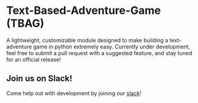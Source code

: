 # Text-Based-Adventure-Game (TBAG)

A lightweight, customizable module designed to make building a text-adventure
game in python extremely easy. Currently under development, feel free to submit
a pull request with a suggested feature, and stay tuned for an official 
release!

## Join us on Slack!

Come help out with development by joining our [slack](https://tbagdev-invite.herokuapp.com/)!